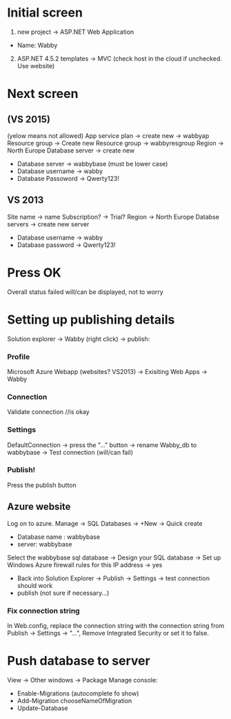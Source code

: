 # Initial screen #
1. new project -> ASP.NET Web Application
  - Name: Wabby
2. ASP.NET 4.5.2 templates -> MVC
  (check host in the cloud if unchecked. Use website)


# Next screen
## (VS 2015) #
(yelow means not allowed)
App service plan -> create new -> wabbyap
Resource group -> Create new Resource group -> wabbyresgroup
Region -> North Europe
Database server -> create new
  + Database server -> wabbybase  (must be lower case)
  + Database username -> wabby
  + Database Passoword -> Qwerty123!

## VS 2013 ##
Site name -> name
Subscription? -> Trial?
Region -> North Europe
Databse servers -> create new server
  + Database username -> wabby
  + Database password -> Qwerty123!

# Press OK #
Overall status failed will/can be displayed, not to worry

# Setting up publishing details #
Solution explorer -> Wabby (right click) -> publish:
### Profile ###
Microsoft Azure Webapp (websites? VS2013) -> Exisiting Web Apps -> Wabby
### Connection ###
Validate connection //is okay
### Settings ###
DefaultConnection -> press the "..." button -> rename Wabby_db to wabbybase -> Test connection (will/can fail)
### Publish! ###
Press the publish button
## Azure website ##
Log on to azure. Manage -> SQL Databases -> +New -> Quick create
  - Database name : wabbybase
  - server: wabbybase

Select the wabbybase sql database -> Design your SQL database -> Set up Windows Azure firewall rules for this IP address -> yes
  + Back into Solution Explorer -> Publish -> Settings -> test connection should work
  + publish (not sure if necessary...)

### Fix connection string ###
In Web.config, replace the connection string with the connection string from Publish -> Settings -> "...", Remove Integrated Security or set it to false.

# Push database to server #
View -> Other windows -> Package Manage console:
  - Enable-Migrations (autocomplete fo show)
  - Add-Migration chooseNameOfMigration
  - Update-Database
